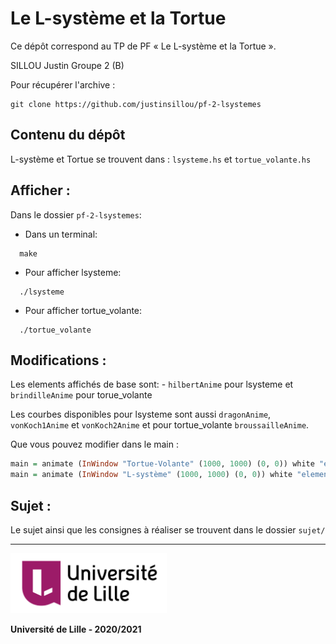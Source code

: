 #  Le L-système et la Tortue

Ce dépôt correspond au TP de PF « Le L-système et la Tortue ».

SILLOU Justin Groupe 2 (B)

Pour récupérer l'archive :
```console
git clone https://github.com/justinsillou/pf-2-lsystemes
```

##  Contenu du dépôt

L-système et Tortue se trouvent dans : `lsysteme.hs` et `tortue_volante.hs`

## Afficher :

Dans le dossier `pf-2-lsystemes`:

- Dans un terminal:
```console
  make
```
- Pour afficher lsysteme:
```console
  ./lsysteme
```

- Pour afficher tortue_volante:
```console
  ./tortue_volante
```

## Modifications :  
Les elements affichés de base sont:
    - `hilbertAnime` pour lsysteme et `brindilleAnime` pour torue_volante

Les courbes disponibles pour lsysteme sont aussi `dragonAnime`, `vonKoch1Anime` et `vonKoch2Anime`  et pour tortue_volante `broussailleAnime`.

Que vous pouvez modifier dans le main :
```haskell
main = animate (InWindow "Tortue-Volante" (1000, 1000) (0, 0)) white "element a modifier" --retirer les ""
main = animate (InWindow "L-système" (1000, 1000) (0, 0)) white "element a modifier" -- retirer les ""
```

## Sujet :

Le sujet ainsi que les consignes à réaliser se trouvent dans le dossier `sujet/`

---

<img src="assets/UL-2014.png" width=250px>

__Université de Lille - 2020/2021__
